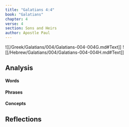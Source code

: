 ```yaml
---
title: "Galatians 4:4"
book: "Galatians"
chapter: 4
verse: 4
section: Sons and Heirs
author: Apostle Paul
---
```

![[/Greek/Galatians/004/Galatians-004-004G.md#Text]]
![[/Hebrew/Galatians/004/Galatians-004-004H.md#Text]]

## Analysis

#### Words

#### Phrases

#### Concepts

## Reflections
